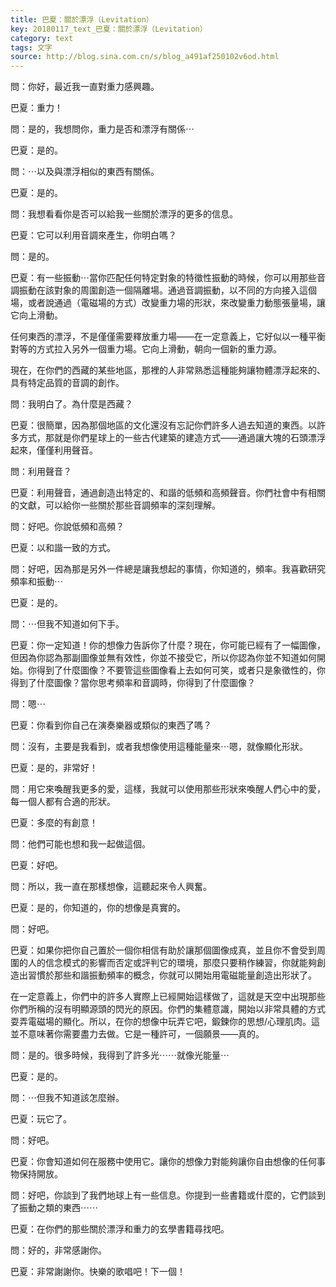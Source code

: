 ```yaml
---
title: 巴夏：關於漂浮（Levitation）
key: 20180117_text_巴夏：關於漂浮（Levitation）
category: text
tags: 文字
source: http://blog.sina.com.cn/s/blog_a491af250102v6od.html
---
```


問：你好，最近我一直對重力感興趣。

巴夏：重力！

問：是的，我想問你，重力是否和漂浮有關係⋯

巴夏：是的。

問：⋯以及與漂浮相似的東西有關係。

巴夏：是的。

問：我想看看你是否可以給我一些關於漂浮的更多的信息。

巴夏：它可以利用音調來產生，你明白嗎？

問：是的。

巴夏：有一些振動⋯當你匹配任何特定對象的特徵性振動的時候，你可以用那些音調振動在該對象的周圍創造一個隔離場。通過音調振動，以不同的方向接入這個場，或者說通過（電磁場的方式）改變重力場的形狀，來改變重力動態張量場，讓它向上滑動。

任何東西的漂浮，不是僅僅需要釋放重力場——在一定意義上，它好似以一種平衡對等的方式拉入另外一個重力場。它向上滑動，朝向一個新的重力源。

現在，在你們的西藏的某些地區，那裡的人非常熟悉這種能夠讓物體漂浮起來的、具有特定品質的音調的創作。

問：我明白了。為什麼是西藏？

巴夏：很簡單，因為那個地區的文化還沒有忘記你們許多人過去知道的東西。以許多方式，那就是你們星球上的一些古代建築的建造方式——通過讓大塊的石頭漂浮起來，僅僅利用聲音。

問：利用聲音？

巴夏：利用聲音，通過創造出特定的、和諧的低頻和高頻聲音。你們社會中有相關的文獻，可以給你一些關於那些音調頻率的深刻理解。

問：好吧。你說低頻和高頻？

巴夏：以和諧一致的方式。

問：好吧，因為那是另外一件總是讓我想起的事情，你知道的，頻率。我喜歡研究頻率和振動⋯

巴夏：是的。

問：⋯但我不知道如何下手。

巴夏：你一定知道！你的想像力告訴你了什麼？現在，你可能已經有了一幅圖像，但因為你認為那副圖像並無有效性，你並不接受它，所以你認為你並不知道如何開始。你得到了什麼圖像？不要管這些圖像看上去如何可笑，或者只是象徵性的，你得到了什麼圖像？當你思考頻率和音調時，你得到了什麼圖像？

問：嗯⋯

巴夏：你看到你自己在演奏樂器或類似的東西了嗎？

問：沒有，主要是我看到，或者我想像使用這種能量來⋯嗯，就像顯化形狀。

巴夏：是的，非常好！

問：用它來喚醒我更多的愛，這樣，我就可以使用那些形狀來喚醒人們心中的愛，每一個人都有合適的形狀。

巴夏：多麼的有創意！

問：他們可能也想和我一起做這個。

巴夏：好吧。

問：所以，我一直在那樣想像，這聽起來令人興奮。

巴夏：是的，你知道的，你的想像是真實的。

問：好吧。

巴夏：如果你把你自己置於一個你相信有助於讓那個圖像成真，並且你不會受到周圍的人的信念模式的影響而否定或評判它的環境，那麼只要稍作練習，你就能夠創造出習慣於那些和諧振動頻率的概念，你就可以開始用電磁能量創造出形狀了。

在一定意義上，你們中的許多人實際上已經開始這樣做了，這就是天空中出現那些你們所稱的沒有明顯源頭的閃光的原因。你們的集體意識，開始以非常具體的方式耍弄電磁場的顯化。所以，在你的想像中玩弄它吧，鍛鍊你的思想/心理肌肉。這並不意味著你需要盡力去做。它是一種許可，一個願景——真的。

問：是的。很多時候，我得到了許多光⋯⋯就像光能量⋯

巴夏：是的。

問：⋯但我不知道該怎麼辦。

巴夏：玩它了。

問：好吧。

巴夏：你會知道如何在服務中使用它。讓你的想像力對能夠讓你自由想像的任何事物保持開放。

問：好吧，你談到了我們地球上有一些信息。你提到一些書籍或什麼的，它們談到了振動之類的東西⋯⋯

巴夏：在你們的那些關於漂浮和重力的玄學書籍尋找吧。

問：好的，非常感謝你。

巴夏：非常謝謝你。快樂的歌唱吧！下一個！

